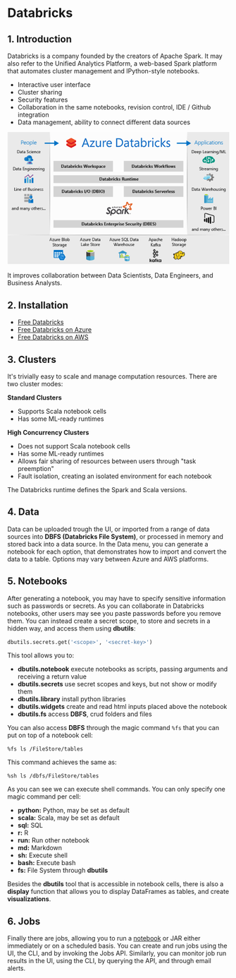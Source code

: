 # Databricks

## 1. Introduction

Databricks is a company founded by the creators of Apache Spark. It may also refer to the Unified Analytics Platform, a web-based Spark platform that automates cluster management and IPython-style notebooks.

* Interactive user interface
* Cluster sharing
* Security features
* Collaboration in the same notebooks, revision control, IDE / Github integration
* Data management, ability to connect different data sources

![Unified Analytics Platform on Azure](../.gitbook/assets/image%20%287%29.png)

It improves collaboration between Data Scientists, Data Engineers, and Business Analysts.

## 2. Installation

* [Free Databricks](https://databricks.com/try-databricks)
* [Free Databricks on Azure](https://azure.microsoft.com/en-us/services/databricks/)
* [Free Databricks on AWS](https://databricks.com/aws)

## 3. Clusters

It's trivially easy to scale and manage computation resources. There are two cluster modes:

**Standard Clusters**

* Supports Scala notebook cells
* Has some ML-ready runtimes

**High Concurrency Clusters**

* Does not support Scala notebook cells
* Has some ML-ready runtimes
* Allows fair sharing of resources between users through "task preemption"
* Fault isolation, creating an isolated environment for each notebook

The Databricks runtime defines the Spark and Scala versions.

## 4. Data

Data can be uploaded trough the UI, or imported from a range of data sources into **DBFS \(Databricks File System\)**, or processed in memory and stored back into a data source. In the Data menu, you can generate a notebook for each option, that demonstrates how to import and convert the data to a table. Options may vary between Azure and AWS platforms.

## 5. Notebooks

After generating a notebook, you may have to specify sensitive information such as passwords or secrets. As you can collaborate in Databricks notebooks, other users may see you paste passwords before you remove them. You can instead create a secret scope, to store and secrets in a hidden way, and access them using **dbutils**:

```python
dbutils.secrets.get('<scope>', '<secret-key>')
```

This tool allows you to:

* **dbutils.notebook** execute notebooks as scripts, passing arguments and receiving a return value
* **dbutils.secrets** use secret scopes and keys, but not show or modify them
* **dbutils.library** install python libraries
* **dbutils.widgets** create and read html inputs placed above the notebook
* **dbutils.fs** access **DBFS**, crud folders and files

You can also access **DBFS** through the magic command `%fs` that you can put on top of a notebook cell:

```text
%fs ls /FileStore/tables
```

This command achieves the same as:

```text
%sh ls /dbfs/FileStore/tables
```

As you can see we can execute shell commands. You can only specify one magic command per cell:

* **python:** Python, may be set as default
* **scala:** Scala, may be set as default
* **sql:** SQL
* **r:** R
* **run:** Run other notebook
* **md:** Markdown
* **sh:** Execute shell
* **bash:** Execute bash
* **fs:** File System through **dbutils** 

Besides the **dbutils** tool that is accessible in notebook cells, there is also a **display** function that allows you to display DataFrames as tables, and create **visualizations**.

## 6. Jobs

Finally there are jobs, allowing you to run a [notebook](https://docs.databricks.com/user-guide/notebooks/index.html) or JAR either immediately or on a scheduled basis. You can create and run jobs using the UI, the CLI, and by invoking the Jobs API. Similarly, you can monitor job run results in the UI, using the CLI, by querying the API, and through email alerts.


